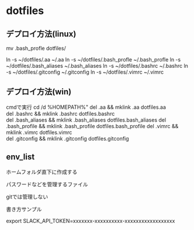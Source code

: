 # dotfiles

## デプロイ方法(linux)
mv .bash_profle dotfiles/

ln -s ~/dotfiles/.aa            ~/.aa
ln -s ~/dotfiles/.bash_profle   ~/.bash_profle
ln -s ~/dotfiles/.bash_aliases  ~/.bash_aliases
ln -s ~/dotfiles/.bashrc        ~/.bashrc
ln -s ~/dotfiles/.gitconfig     ~/.gitconfig
ln -s ~/dotfiles/.vimrc         ~/.vimrc


## デプロイ方法(win)
cmdで実行
cd /d %HOMEPATH%"
del .aa           && mklink .aa           dotfiles\.aa      
del .bashrc       && mklink .bashrc       dotfiles\.bashrc      
del .bash_aliases && mklink .bash_aliases dotfiles\.bash_aliases
del .bash_profile && mklink .bash_profile dotfiles\.bash_profile
del .vimrc        && mklink .vimrc        dotfiles\.vimrc       
del .gitconfig    && mklink .gitconfig    dotfiles\.gitconfig   

## env_list
ホームフォルダ直下に作成する

パスワードなどを管理するファイル

gitでは管理しない

書き方サンプル

export SLACK_API_TOKEN=xxxxxxx-xxxxxxxxxx-xxxxxxxxxxxxxxxxxx


